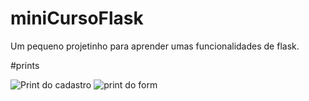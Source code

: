 # miniCursoFlask
Um pequeno projetinho para aprender umas funcionalidades de flask.

#prints<br>

![Print do cadastro](static/cadastros.png)
![print do form](static/form.png)
